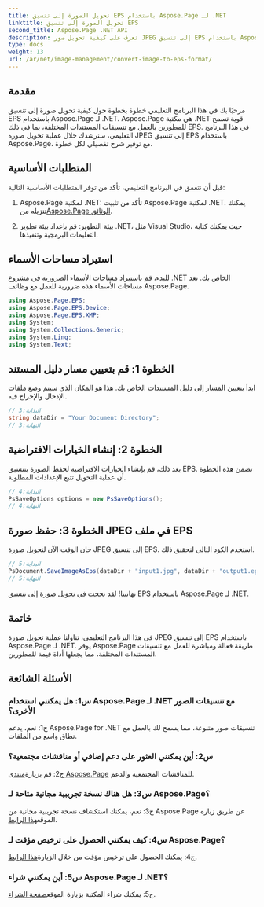 ```yaml
---
title: تحويل الصورة إلى تنسيق EPS باستخدام Aspose.Page لـ .NET
linktitle: تحويل الصورة إلى تنسيق EPS
second_title: Aspose.Page .NET API
description: تعرف على كيفية تحويل صور JPEG إلى تنسيق EPS باستخدام Aspose.Page لـ .NET. دليل شامل مع تعليمات خطوة بخطوة.
type: docs
weight: 13
url: /ar/net/image-management/convert-image-to-eps-format/
---
```

## مقدمة

مرحبًا بك في هذا البرنامج التعليمي خطوة بخطوة حول كيفية تحويل صورة إلى تنسيق EPS باستخدام Aspose.Page لـ .NET. Aspose.Page هي مكتبة .NET قوية تسمح للمطورين بالعمل مع تنسيقات المستندات المختلفة، بما في ذلك EPS. في هذا البرنامج التعليمي، سنرشدك خلال عملية تحويل صورة JPEG إلى تنسيق EPS باستخدام Aspose.Page، مع توفير شرح تفصيلي لكل خطوة.

## المتطلبات الأساسية

قبل أن نتعمق في البرنامج التعليمي، تأكد من توفر المتطلبات الأساسية التالية:

1.  Aspose.Page لمكتبة .NET: تأكد من تثبيت Aspose.Page لمكتبة .NET. يمكنك تنزيله من[Aspose.Page الوثائق](https://reference.aspose.com/page/net/).

2. بيئة التطوير: قم بإعداد بيئة تطوير .NET، مثل Visual Studio، حيث يمكنك كتابة التعليمات البرمجية وتنفيذها.

## استيراد مساحات الأسماء

للبدء، قم باستيراد مساحات الأسماء الضرورية في مشروع .NET الخاص بك. تعد مساحات الأسماء هذه ضرورية للعمل مع وظائف Aspose.Page.

```csharp
using Aspose.Page.EPS;
using Aspose.Page.EPS.Device;
using Aspose.Page.EPS.XMP;
using System;
using System.Collections.Generic;
using System.Linq;
using System.Text;
```

## الخطوة 1: قم بتعيين مسار دليل المستند

ابدأ بتعيين المسار إلى دليل المستندات الخاص بك. هذا هو المكان الذي سيتم وضع ملفات الإدخال والإخراج فيه.

```csharp
// البداية:3
string dataDir = "Your Document Directory";
// النهاية:3
```

## الخطوة 2: إنشاء الخيارات الافتراضية

بعد ذلك، قم بإنشاء الخيارات الافتراضية لحفظ الصورة بتنسيق EPS. تضمن هذه الخطوة أن عملية التحويل تتبع الإعدادات المطلوبة.

```csharp
// البداية:4
PsSaveOptions options = new PsSaveOptions();
// النهاية:4
```

## الخطوة 3: حفظ صورة JPEG في ملف EPS

حان الوقت الآن لتحويل صورة JPEG إلى تنسيق EPS. استخدم الكود التالي لتحقيق ذلك.

```csharp
// البداية:5
PsDocument.SaveImageAsEps(dataDir + "input1.jpg", dataDir + "output1.eps", options);
// النهاية:5
```

تهانينا! لقد نجحت في تحويل صورة إلى تنسيق EPS باستخدام Aspose.Page لـ .NET.

## خاتمة

في هذا البرنامج التعليمي، تناولنا عملية تحويل صورة JPEG إلى تنسيق EPS باستخدام Aspose.Page لـ .NET. يوفر Aspose.Page طريقة فعالة ومباشرة للعمل مع تنسيقات المستندات المختلفة، مما يجعلها أداة قيمة للمطورين.

## الأسئلة الشائعة

### س1: هل يمكنني استخدام Aspose.Page لـ .NET مع تنسيقات الصور الأخرى؟

ج1: نعم، يدعم Aspose.Page for .NET تنسيقات صور متنوعة، مما يسمح لك بالعمل مع نطاق واسع من الملفات.

### س2: أين يمكنني العثور على دعم إضافي أو مناقشات مجتمعية؟

 ج2: قم بزيارة[منتدى Aspose.Page](https://forum.aspose.com/c/page/39) للمناقشات المجتمعية والدعم.

### س3: هل هناك نسخة تجريبية مجانية متاحة لـ Aspose.Page؟

 ج3: نعم، يمكنك استكشاف نسخة تجريبية مجانية من Aspose.Page عن طريق زيارة الموقع[هذا الرابط](https://releases.aspose.com/).

### س4: كيف يمكنني الحصول على ترخيص مؤقت لـ Aspose.Page؟

 ج4: يمكنك الحصول على ترخيص مؤقت من خلال الزيارة[هذا الرابط](https://purchase.aspose.com/temporary-license/).

### س5: أين يمكنني شراء Aspose.Page لـ .NET؟

ج5: يمكنك شراء المكتبة بزيارة الموقع[صفحة الشراء](https://purchase.aspose.com/buy).